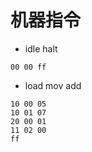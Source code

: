 # 机器指令

- idle halt
```text
00 00 ff
```

- load mov add
```text
10 00 05
10 01 07
20 00 01
11 02 00
ff
```